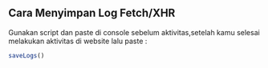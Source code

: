 ## Cara Menyimpan Log Fetch/XHR

Gunakan script dan paste di console sebelum aktivitas,setelah kamu selesai melakukan aktivitas di website lalu paste :

```javascript
saveLogs()
